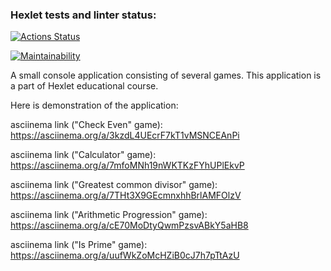 ### Hexlet tests and linter status:
[![Actions Status](https://github.com/ChigrinDmitry/frontend-project-lvl1/workflows/hexlet-check/badge.svg)](https://github.com/ChigrinDmitry/frontend-project-lvl1/actions)

[![Maintainability](https://api.codeclimate.com/v1/badges/73d34ff7767260a77045/maintainability)](https://codeclimate.com/github/ChigrinDmitry/frontend-project-lvl1/maintainability)


A small console application consisting of several games. This application is a part of Hexlet educational course.

Here is demonstration of the application:

asciinema link ("Check Even" game):
https://asciinema.org/a/3kzdL4UEcrF7kT1vMSNCEAnPi

asciinema link ("Calculator" game):
 https://asciinema.org/a/7mfoMNh19nWKTKzFYhUPlEkvP

asciinema link ("Greatest common divisor" game):
https://asciinema.org/a/7THt3X9GEcmnxhhBrlAMFOlzV

asciinema link ("Arithmetic Progression" game):
https://asciinema.org/a/cE70MoDtyQwmPzsvABkY5aHB8

asciinema link ("Is Prime" game):
https://asciinema.org/a/uufWkZoMcHZiB0cJ7h7pTtAzU